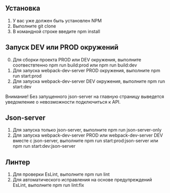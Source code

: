 ## Установка
1. У вас уже должен быть установлен NPM
2. Выполните git clone
3. В командной строке введите npm install

## Запуск DEV или PROD окружений
0. Для сборки проекта PROD или DEV окружения, выполните соотвествтенно npm run build:prod или npm run build:dev 
1. Для запуска webpack-dev-server PROD окружения, выполните npm run start:prod
2. Для запуска webpack-dev-server DEV окружения, выполните npm run start:dev 

Внимание! Без запущенного json-server на главную страницу выведется уведомление о невозможности подключиться к API.

## Json-server
1. Для запуска только json-server, выполните npm run json-server-only
2. Для запуска webpack-dev-server PROD или webpack-dev-server DEV вместе с json-server, выполните npm run start:prod:json-server или npm run start:dev:json-server

## Линтер
1. Для проверки EsLint, выполните npm run lint
2. Для автоматического исправления на основе предупреждений EsLint, выполните npm run lint:fix